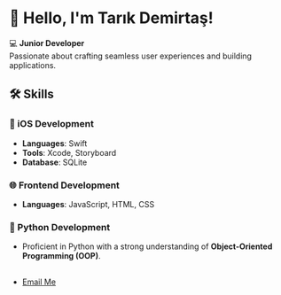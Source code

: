# 👋 Hello, I'm Tarık Demirtaş!

💻 **Junior Developer**  
Passionate about crafting seamless user experiences and building applications.  

## 🛠 Skills  

### 📱 iOS Development  
- **Languages**: Swift  
- **Tools**: Xcode, Storyboard   
- **Database**: SQLite  

### 🌐 Frontend Development  
- **Languages**: JavaScript, HTML, CSS  

### 🐍 Python Development  
- Proficient in Python with a strong understanding of **Object-Oriented Programming (OOP)**.  

## 
- [Email Me](mailto:tarkdemirtas50@hotmail.com)  
